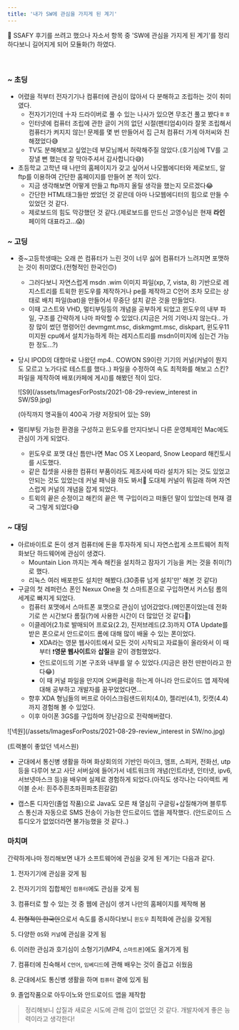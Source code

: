 ```yaml
---
title: '내가 SW에 관심을 가지게 된 계기'
---
```




<div class="notice--info">
📢 SSAFY 후기를 쓰려고 했으나 자소서 항목 중 'SW에 관심을 가지게 된 계기'를 정리하다보니 길어지게 되어 모듈화(?) 하였다.
</div><br><br>



### ~ 초딩

- 어렸을 적부터 전자기기나 컴퓨터에 관심이 많아서 다 분해하고 조립하는 것이 취미였다.
  - 전자기기인데 十자 드라이버로 풀 수 있는 나사가 있으면 무조건 풀고 봤다ㅎㅎ
  - 인터넷에 컴퓨터 조립에 관한 글이 거의 없던 시절(펜티엄4)이라 잘못 조립해서 컴퓨터가 켜지지 않는! 문제를 몇 번 만들어서 집 근처 컴퓨터 가게 아저씨와 친해졌었다😅
  - TV도 분해해보고 싶었는데 부모님께서 허락해주질 않았다.(호기심에 TV를 고장낼 뻔 했는데 잘 막아주셔서 감사합니다😅)
- 초등학교 고학년 때 나만의 홈페이지가 갖고 싶어서 나모웹에디터와 제로보드, 알ftp를 이용하여 간단한 홈페이지를 만들어 본 적이 있다.
  - 지금 생각해보면 어떻게 만들고 ftp까지 올릴 생각을 했는지 모르겠다😂
  - 간단한 HTML태그들만 썼었던 것 같은데 아마 나모웹에디터의 힘으로 만들 수 있었던 것 같다.
  - 제로보드의 힘도 막강했던 것 같다.(제로보드를 만드신 고영수님은 현재 **라인** 페이의 대표라고...😱)







### ~ 고딩

- 중~고등학생때는 오래 쓴 컴퓨터가 느린 것이 너무 싫어 컴퓨터가 느려지면 포맷하는 것이 취미였다.(전형적인 한국인🙃) 

  - 그러다보니 자연스럽게 msdn .wim 이미지 파일(xp, 7, vista, 8) 기반으로 레지스트리를 트윅한 윈도우를 제작하거나 pe를 제작하고 C언어 조차 모르는 상태로 배치 파일(bat)을 만들어서 무중단 설치 같은 것을 만들었다. 
  - 이때 고스트와 VHD, 멀티부팅등의 개념을 공부하게 되었고 윈도우의 내부 파일, 구조를 간략하게 나마 파악할 수 있었다.(지금은 거의 기억나지 않는다.. 가장 많이 썼던 명령어인 devmgmt.msc, diskmgmt.msc, diskpart, 윈도우11 미지원 cpu에서 설치가능하게 하는 레지스트리를 msdn이미지에 심는건 가능한 정도...?)

- 당시 IPOD의 대항마로 나왔던 mp4.. COWON S9이란 기기의 커널(커널이 뭔지도 모르고 노가다로 테스트를 했다..) 파일을 수정하여 속도 최적화를 해보고 스킨?파일을 제작하여 배포(카페에 게시)를 해봤던 적이 있다.

  ![S9](/assets/ImagesForPosts/2021-08-29-review_interest in SW/S9.jpg)

  (아직까지 명곡들이 400곡 가량 저장되어 있는 S9)

- 멀티부팅 가능한 환경을 구성하고 윈도우를 만지다보니 다른 운영체제인 Mac에도 관심이 가게 되었다.

  - 윈도우로 포맷 대신 틈만나면 Mac OS X Leopard, Snow Leopard 해킨토시를 시도했다.
  - 같은 칩셋을 사용한 컴퓨터 부품이라도 제조사에 따라 설치가 되는 것도 있었고 안되는 것도 있었는데 커널 패닉을 하도 봐서🤮 도대체 커널이 뭐길래 하며 자연스럽게 커널의 개념을 잡게 되었다.
  - 트윅의 끝은 순정이고 해킨의 끝은 맥 구입이라고 떠돌던 말이 있었는데 현재 결국 그렇게 되었다😅







### ~ 대딩

- 아르바이트로 돈이 생겨 컴퓨터에 돈을 투자하게 되니 자연스럽게 소프트웨어 최적화보단 하드웨어에 관심이 생겼다.
  - Mountain Lion 까지는 계속 해킨을 설치하고 잠자기 기능을 켜는 것을 취미(?)로 했다.
  - 리눅스 여러 배포판도 설치만 해봤다.(30종류 넘게 설치'만' 해본 것 같다)
- 구글의 첫 레퍼런스 폰인 Nexux One을 첫 스마트폰으로 구입하면서 커스텀 롬의 세계로 빠지게 되었다.
  - 컴퓨터 포맷에서 스마트폰 포맷으로 관심이 넘어갔었다.(메인폰이었는데 전화기로 쓴 시간보다 롬질(?)에 사용한 시간이 더 많았던 것 같다🤣)
  - 이클레어(2.1)로 발매되어 프로요(2.2), 진저브레드(2.3)까지 OTA Update를 받은 폰으로서 안드로이드 롬에 대해 많이 배울 수 있는 폰이었다.
    - XDA라는 영문 웹사이트에서 모든 것이 시작되고 자료들이 올라와서 이 때부터 ❗**영문 웹사이트**와 **삽질**을 같이 경험했었다.
    - 안드로이드의 기본 구조와 내부를 알 수 있었다.(지금은 완전 딴판이라고 한다😂)
    - 이 때 커널 파일을 만지며 오버클럭을 하는게 아니라 안드로이드 앱 제작에 대해 공부하고 개발자를 꿈꾸었었다면...
  - 향후 XDA 형님들의 버프로 아이스크림샌드위치(4.0), 젤리빈(4.1), 킷캣(4.4) 까지 경험해 볼 수 있었다.
  - 이후 아이폰 3GS를 구입하며 장난감으로 전락해버렸다.

![넥원](/assets/ImagesForPosts/2021-08-29-review_interest in SW/no.jpg)

(트랙볼이 좋았던 넥서스원)

- 군대에서 통신병 생활을 하며 화상회의의 기반인 마이크, 앰프, 스피커, 전화선, utp 등을 다루어 보고 사단 서버실에 들어가서 네트워크의 개념(인트라넷, 인터넷, ipv6, 서브넷마스크 등)을 배우며 실제로 경험하게 되었다.(아직도 생각나는 다이렉트 케이블 순서: 흰주주흰초파흰파초흰갈갈)

- 캡스톤 디자인(졸업 작품)으로 Java도 모른 채 열심히 구글링+삽질해가며 블루투스 통신과 자동으로 SMS 전송이 가능한 안드로이드 앱을 제작했다. (안드로이드 스튜디오가 없었더라면 불가능했을 것 같다..)





### 마치며

간략하게나마 정리해보면 내가 소프트웨어에 관심을 갖게 된 계기는 다음과 같다.

1. 전자기기에 관심을 갖게 됨
2. 전자기기의 집합체인 `컴퓨터`에도 관심을 갖게 됨
3. 컴퓨터로 할 수 있는 것 중 웹에 관심이 생겨 나만의 홈페이지를 제작해 봄
4. ~~전형적인 한국인~~으로서 속도를 중시하다보니 `윈도우` 최적화에 관심을 갖게됨
5. 다양한 `OS`와 `커널`에 관심을 갖게 됨

5. 이러한 관심과 호기심이 소형기기(MP4, `스마트폰`)에도 옮겨가게 됨
6. 컴퓨터에 친숙해서 `C언어`, `임베디드`에 관해 배우는 것이 즐겁고 쉬웠음
7. 군대에서도 통신병 생활을 하며 `컴퓨터` 곁에 있게 됨

8. 졸업작품으로 아두이노와 안드로이드 앱을 제작함



> 정리해보니 삽질과 새로운 시도에 관해 겁이 없었던 것 같다. 개발자에게 좋은 능력이라고 생각한다! 
